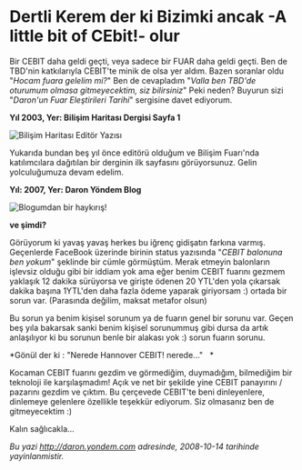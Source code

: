 # Dertli Kerem der ki Bizimki ancak -A little bit of CEbit!- olur 

Bir CEBIT daha geldi geçti, veya sadece bir FUAR daha geldi geçti. Ben
de TBD'nin katkılarıyla CEBIT'te minik de olsa yer aldım. Bazen soranlar
oldu "*Hocam fuara gelelim mi?*" Ben de cevapladım "*Valla ben TBD'de
oturumum olmasa gitmeyecektim, siz bilirsiniz*" Peki neden? Buyurun sizi
"*Daron'un Fuar Eleştirileri Tarihi*" sergisine davet ediyorum.

**Yıl 2003, Yer: Bilişim Haritası Dergisi Sayfa 1**

![Bilişim Haritası Editör
Yazısı](media/Dertli_Kerem_der_ki_Bizimki_ancak_-A_little_bit_of_CEbit_olur/13102008_1.jpg)

Yukarıda bundan beş yıl önce editörü olduğum ve Bilişim Fuarı'nda
katılımcılara dağıtılan bir derginin ilk sayfasını görüyorsunuz. Gelin
yolculuğumuza devam edelim.

**Yıl: 2007, Yer: Daron Yöndem Blog**

![Blogumdan bir
haykırış!](media/Dertli_Kerem_der_ki_Bizimki_ancak_-A_little_bit_of_CEbit_olur/13102008_2.jpg)

**ve şimdi?**

Görüyorum ki yavaş yavaş herkes bu iğrenç gidişatın farkına varmış.
Geçenlerde FaceBook üzerinde birinin status yazısında "*CEBIT balonuna
ben yokum*" şeklinde bir cümle görmüştüm. Merak etmeyin balonların
işlevsiz olduğu gibi bir iddiam yok ama eğer benim CEBIT fuarını gezmem
yaklaşık 12 dakika sürüyorsa ve girişte ödenen 20 YTL'den yola çıkarsak
dakika başına 1YTL'den daha fazla ödeme yaparak giriyorsam :) ortada bir
sorun var. (Parasında değilim, maksat metafor olsun)

Bu sorun ya benim kişisel sorunum ya de fuarın genel bir sorunu var.
Geçen beş yıla bakarsak sanki benim kişisel sorunummuş gibi dursa da
artık anlaşılıyor ki bu sorunun benle bir alakası yok :) sorun fuarın
sorunu.

*Gönül der ki : "Nerede Hannover CEBIT! nerede..."   *

Kocaman CEBIT fuarını gezdim ve görmediğim, duymadığım, bilmediğim bir
teknoloji ile karşılaşmadım! Açık ve net bir şekilde yine CEBIT
panayırını / pazarını gezdim ve çıktım. Bu çerçevede CEBIT'te beni
dinleyenlere, dinlemeye gelenlere özellikle teşekkür ediyorum. Siz
olmasanız ben de gitmeyecektim :)

Kalın sağlıcakla...


*Bu yazi http://daron.yondem.com adresinde, 2008-10-14 tarihinde yayinlanmistir.*